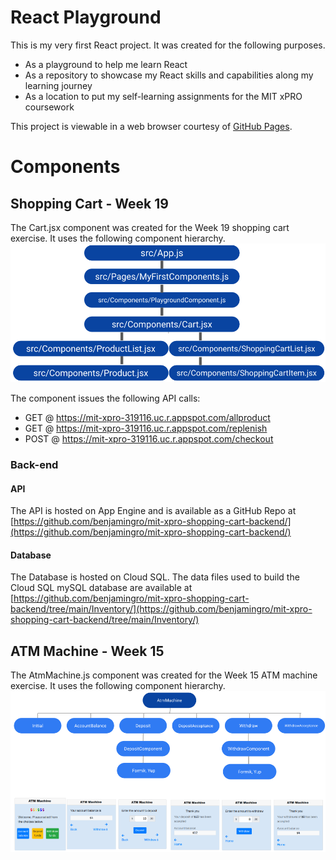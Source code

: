 # React Playground

This is my very first React project. It was created for the following purposes. 

* As a playground to help me learn React
* As a repository to showcase my React skills and capabilities along my learning journey
* As a location to put my self-learning assignments for the MIT xPRO coursework 
 
This project is viewable in a web browser courtesy of [GitHub Pages](https://benjamingro.github.io/react-playground/). 

# Components
## Shopping Cart - Week 19 
The Cart.jsx component was created for the Week 19 shopping cart exercise. 
It uses the following component hierarchy. 
![Cart.jsx](README_images/Week19_componentHierarchy.png?raw=true "Cart.jsx")

The component issues the following API calls: 
* GET @ https://mit-xpro-319116.uc.r.appspot.com/allproduct
* GET @ https://mit-xpro-319116.uc.r.appspot.com/replenish
* POST @ https://mit-xpro-319116.uc.r.appspot.com/checkout

### Back-end 
#### API 
The API is hosted on App Engine and is available as a GitHub Repo at [https://github.com/benjamingro/mit-xpro-shopping-cart-backend/](https://github.com/benjamingro/mit-xpro-shopping-cart-backend/)

#### Database
The Database is hosted on Cloud SQL. The data files used to build the Cloud SQL mySQL database are available at [https://github.com/benjamingro/mit-xpro-shopping-cart-backend/tree/main/Inventory/](https://github.com/benjamingro/mit-xpro-shopping-cart-backend/tree/main/Inventory/)

## ATM Machine - Week 15
The AtmMachine.js component was created for the Week 15 ATM machine exercise. 
It uses the following component hierarchy. 
![Cart.jsx](README_images/week15.png?raw=true "Cart.jsx")


